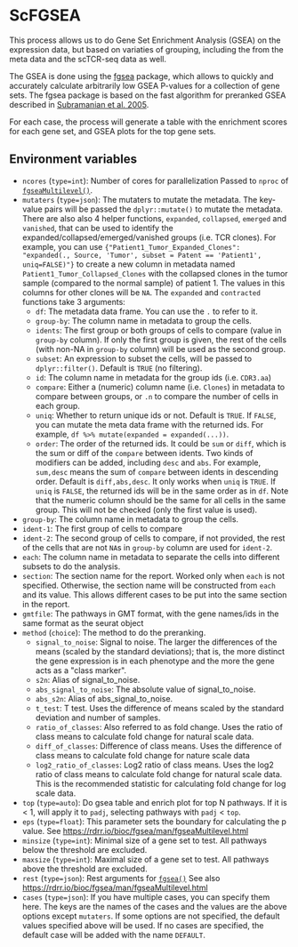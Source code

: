 # ScFGSEA

This process allows us to do Gene Set Enrichment Analysis (GSEA) on the expression data, but based on variaties of grouping, including the from the meta data and the scTCR-seq data as well.

The GSEA is done using the [fgsea][1] package, which allows to quickly and accurately calculate arbitrarily low GSEA P-values for a collection of gene sets. The fgsea package is based on the fast algorithm for preranked GSEA described in [Subramanian et al. 2005](https://www.pnas.org/content/102/43/15545).

For each case, the process will generate a table with the enrichment scores for each gene set, and GSEA plots for the top gene sets.

## Environment variables

- `ncores` (`type=int`): Number of cores for parallelization
    Passed to `nproc` of [`fgseaMultilevel()`][2].
- `mutaters` (`type=json`): The mutaters to mutate the metadata.
    The key-value pairs will be passed the `dplyr::mutate()` to mutate the metadata.
    There are also also 4 helper functions, `expanded`, `collapsed`, `emerged` and `vanished`, that can be used to identify the expanded/collapsed/emerged/vanished groups (i.e. TCR clones).
    For example, you can use `{"Patient1_Tumor_Expanded_Clones": "expanded(., Source, 'Tumor', subset = Patent == 'Patient1', uniq=FALSE)"}`
    to create a new column in metadata named `Patient1_Tumor_Collapsed_Clones`
    with the collapsed clones in the tumor sample (compared to the normal sample) of patient 1. The values in this columns for other clones will be `NA`.
    The `expanded` and `contracted` functions take 3 arguments:
    * `df`: The metadata data frame. You can use the `.` to refer to it.
    * `group-by`: The column name in metadata to group the cells.
    * `idents`: The first group or both groups of cells to compare (value in `group-by` column). If only the first group is given, the rest of the cells (with non-NA in `group-by` column) will be used as the second group.
    * `subset`: An expression to subset the cells, will be passed to `dplyr::filter()`. Default is `TRUE` (no filtering).
    * `id`: The column name in metadata for the group ids (i.e. `CDR3.aa`)
    * `compare`: Either a (numeric) column name (i.e. `Clones`) in metadata to compare between groups, or `.n` to compare the number of cells in each group.
    * `uniq`: Whether to return unique ids or not. Default is `TRUE`. If `FALSE`, you can mutate the meta data frame with the returned ids. For example, `df %>% mutate(expanded = expanded(...))`.
    * `order`: The order of the returned ids. It could be `sum` or `diff`, which is the sum or diff of the `compare` between idents.
        Two kinds of modifiers can be added, including `desc` and `abs`.
        For example, `sum,desc` means the sum of `compare` between idents in descending order.
        Default is `diff,abs,desc`. It only works when `uniq` is `TRUE`. If `uniq` is `FALSE`, the returned
        ids will be in the same order as in `df`.
    Note that the numeric column should be the same for all cells in the same group. This will not be checked (only the first value is used).
- `group-by`: The column name in metadata to group the cells.
- `ident-1`: The first group of cells to compare
- `ident-2`: The second group of cells to compare, if not provided, the rest of the cells that are not `NA`s in `group-by` column are used for `ident-2`.
- `each`: The column name in metadata to separate the cells into different subsets to do the analysis.
- `section`: The section name for the report. Worked only when `each` is not specified. Otherwise, the section name will be constructed from `each` and its value.
    This allows different cases to be put into the same section in the report.
- `gmtfile`: The pathways in GMT format, with the gene names/ids in the same format as the seurat object
- `method` (`choice`): The method to do the preranking.
    - `signal_to_noise`: Signal to noise.
        The larger the differences of the means (scaled by the standard deviations);
        that is, the more distinct the gene expression is in each phenotype and the more the gene
        acts as a "class marker".
    - `s2n`: Alias of signal_to_noise.
    - `abs_signal_to_noise`: The absolute value of signal_to_noise.
    - `abs_s2n`: Alias of abs_signal_to_noise.
    - `t_test`: T test.
        Uses the difference of means scaled by the standard deviation and number of samples.
    - `ratio_of_classes`: Also referred to as fold change.
        Uses the ratio of class means to calculate fold change for natural scale data.
    - `diff_of_classes`: Difference of class means.
        Uses the difference of class means to calculate fold change for nature scale data
    - `log2_ratio_of_classes`: Log2 ratio of class means.
        Uses the log2 ratio of class means to calculate fold change for natural scale data.
        This is the recommended statistic for calculating fold change for log scale data.
- `top` (`type=auto`): Do gsea table and enrich plot for top N pathways.
    If it is < 1, will apply it to `padj`, selecting pathways with `padj` < `top`.
- `eps` (`type=float`): This parameter sets the boundary for calculating the p value.
    See <https://rdrr.io/bioc/fgsea/man/fgseaMultilevel.html>
- `minsize` (`type=int`): Minimal size of a gene set to test. All pathways below the threshold are excluded.
- `maxsize` (`type=int`): Maximal size of a gene set to test. All pathways above the threshold are excluded.
- `rest` (`type=json`): Rest arguments for [`fgsea()`](https://rdrr.io/bioc/fgsea/man/fgsea.html)
    See also <https://rdrr.io/bioc/fgsea/man/fgseaMultilevel.html>
- `cases` (`type=json`): If you have multiple cases, you can specify them here.
    The keys are the names of the cases and the values are the above options except `mutaters`.
    If some options are not specified, the default values specified above will be used.
    If no cases are specified, the default case will be added with the name `DEFAULT`.

[1]: https://bioconductor.org/packages/release/bioc/html/fgsea.html
[2]: https://rdrr.io/bioc/fgsea/man/fgseaMultilevel.html
